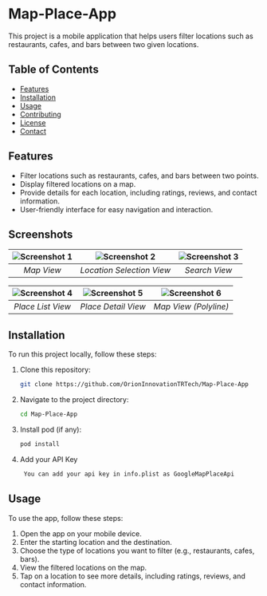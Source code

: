 # Map-Place-App

This project is a mobile application that helps users filter locations such as restaurants, cafes, and bars between two given locations.

## Table of Contents

- [Features](#features)
- [Installation](#installation)
- [Usage](#usage)
- [Contributing](#contributing)
- [License](#license)
- [Contact](#contact)

## Features

- Filter locations such as restaurants, cafes, and bars between two points.
- Display filtered locations on a map.
- Provide details for each location, including ratings, reviews, and contact information.
- User-friendly interface for easy navigation and interaction.

## Screenshots

| ![Screenshot 1](Map-Place-App/Map-Place-App/Assets.xcassets/1.imageset/1.png) | ![Screenshot 2](Map-Place-App/Map-Place-App/Assets.xcassets/2.imageset/2.png) | ![Screenshot 3](Map-Place-App/Map-Place-App/Assets.xcassets/3.imageset/3.png) |
|:--------------------------------------------:|:--------------------------------------------:|:--------------------------------------------:|
| *Map View*                                | *Location Selection View*                           | *Search View*                                   |

| ![Screenshot 4](Map-Place-App/Map-Place-App/Assets.xcassets/4.imageset/4.png) | ![Screenshot 5](Map-Place-App/Map-Place-App/Assets.xcassets/5.imageset/5.png) | ![Screenshot 6](Map-Place-App/Map-Place-App/Assets.xcassets/6.imageset/6.png) |
|:--------------------------------------------:|:--------------------------------------------:|:--------------------------------------------:|
| *Place List View*                           | *Place Detail View*                               | *Map View (Polyline)*

## Installation

To run this project locally, follow these steps:

1. Clone this repository:
    ```sh
    git clone https://github.com/OrionInnovationTRTech/Map-Place-App
    ```
2. Navigate to the project directory:
    ```sh
    cd Map-Place-App
    ```
3. Install pod (if any):
    ```sh
    pod install
    ```
4. Add your API Key
   ```sh
    You can add your api key in info.plist as GoogleMapPlaceApi
    ```
   

## Usage

To use the app, follow these steps:

1. Open the app on your mobile device.
2. Enter the starting location and the destination.
3. Choose the type of locations you want to filter (e.g., restaurants, cafes, bars).
4. View the filtered locations on the map.
5. Tap on a location to see more details, including ratings, reviews, and contact information.



